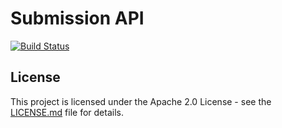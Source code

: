 # Submission API
[![Build Status](https://travis-ci.org/EMBL-EBI-SUBS/subs-dispatcher-support.svg?branch=master)](https://travis-ci.org/EMBL-EBI-SUBS/subs-dispatcher-support)

## License
This project is licensed under the Apache 2.0 License - see the [LICENSE.md](LICENSE.md) file for details.
